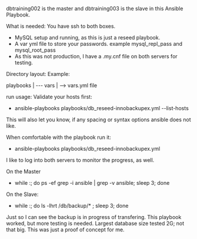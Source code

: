 dbtraining002 is the master and dbtraining003 is the slave in this Ansible Playbook.

What is needed: 
You have ssh to both boxes.
- MySQL setup and running, as this is just a reseed playbook.
- A var yml file to store your passwords. example  mysql_repl_pass  and mysql_root_pass
- As this was not production, I have a .my.cnf file on both servers for testing.

Directory layout:
Example:

playbooks
  |
   --- vars
        | --> vars.yml file

run usage:
Validate your hosts first:
- ansible-playbooks playbooks/db_reseed-innobackupex.yml --list-hosts

This will also let you know, if any spacing or syntax options ansible does not like.

When comfortable with the playbook run it:
- ansible-playbooks playbooks/db_reseed-innobackupex.yml

I like to log into both servers to monitor the progress, as well.

On the Master
- while :; do ps -ef grep -i ansible | grep -v ansible; sleep 3; done

On the Slave:
- while :; do ls -lhrt /db/backup/* ; sleep 3; done

Just so I can see the backup is in progress of transfering.
This playbook worked, but more testing is needed.  Largest database size tested 2G; not that big. This was just a proof of concept for me.

